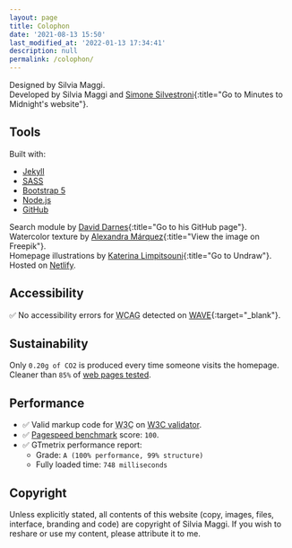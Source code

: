 ```yaml
---
layout: page
title: Colophon
date: '2021-08-13 15:50'
last_modified_at: '2022-01-13 17:34:41'
description: null
permalink: /colophon/
---
```

Designed by Silvia Maggi.<br>
Developed by Silvia Maggi and [Simone Silvestroni](https://minutestomidnight.co.uk){:title="Go to Minutes to Midnight's website"}.

## Tools

Built with:

<ul class="smd-ul">
<li><a href="https://jekyllrb.com/" title="Go to the Jekyll website">Jekyll</a></li>
<li><a href="https://sass-lang.com/" title="Go to the Sass website"><abbr title="Syntactically Awesome Style Sheets">SASS</abbr></a></li>
<li><a href="https://getbootstrap.com/" title="Go to the Bootstrap website">Bootstrap 5</a></li>
<li><a href="https://nodejs.org/" title="Go to the Node.js website">Node.js</a></li>
<li><a href="https://github.com" title="Go to the GitHub website">GitHub</a></li>
</ul>

Search module by [David Darnes](https://github.com/daviddarnes){:title="Go to his GitHub page"}.  
Watercolor texture by [Alexandra M&aacute;rquez](https://www.freepik.com/vectors/background/){:title="View the image on Freepik"}.  
Homepage illustrations by [Katerina Limpitsouni](https://undraw.co/){:title="Go to Undraw"}.  
Hosted on [Netlify](https://www.netlify.com/).

## Accessibility

✅ No accessibility errors for <abbr title="Web Content Accessibility Guidelines">WCAG</abbr> detected on [WAVE](https://wave.webaim.org/report#/https://silviamaggidesign.com/){:target="_blank"}.

## Sustainability

Only <code>0.20g of CO2</code> is produced every time someone visits the homepage. Cleaner than <code>85%</code> of <a href="https://www.websitecarbon.com/website/silviamaggidesign-com/" title="Visit Website carbon">web pages tested</a>.

## Performance

<ul class="smd-ul">
  <li>✅ Valid markup code for <abbr title="World Wide Web Consortium">W3C</abbr> on <a href="https://validator.w3.org/nu/?doc=https%3A%2F%2Fsilviamaggidesign.com%2F">W3C validator</a>.</li>
  <li>✅ <a href="https://developers.google.com/speed/pagespeed/insights/?url=silviamaggidesign.com">Pagespeed benchmark</a> score: <code>100</code>.</li>
  <li>✅ GTmetrix performance report:
    <ul>
      <li>Grade: <code>A (100% performance, 99% structure)</code></li>
      <li>Fully loaded time: <code>748 milliseconds</code></li>
    </ul>
  </li>
</ul>

## Copyright

Unless explicitly stated, all contents of this website (copy, images, files, interface, branding and code) are copyright of Silvia Maggi. If you wish to reshare or use my content, please attribute it to me.